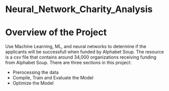 #  Neural_Network_Charity_Analysis
# Overview of the Project
Use Machine Learning, ML, and neural networks to determine if the applicants will be successfull when funded by Alphabet Soup. The resource is  a csv file that contains around 34,000 organizations receiving funding from Alphabet Soup. There are three sections in this project:

 - Prerocessing the data
 - Compile, Train and Evaluate the Model
 - Optimize the Model

